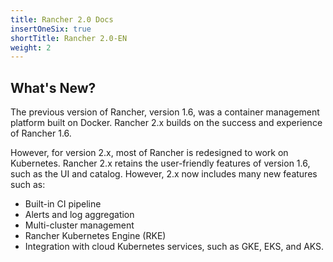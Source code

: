 ```yaml
---
title: Rancher 2.0 Docs
insertOneSix: true
shortTitle: Rancher 2.0-EN
weight: 2
---
```


## What's New?

The previous version of Rancher, version 1.6, was a container management platform built on Docker. Rancher 2.x builds on the success and experience of Rancher 1.6.

However, for version 2.x, most of Rancher is redesigned to work on Kubernetes. Rancher 2.x retains the user-friendly features of version 1.6, such as the UI and catalog. However, 2.x now includes many new features such as:

- Built-in CI pipeline
- Alerts and log aggregation
- Multi-cluster management
- Rancher Kubernetes Engine (RKE)
- Integration with cloud Kubernetes services, such as GKE, EKS, and AKS.
